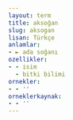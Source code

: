 ```yaml
---
layout: term
title: aksoğan
slug: aksogan
lisan: Türkçe
anlamlar:
- ► ada soğanı
ozellikler:
- - isim
  - bitki bilimi
ornekler:
- - ''
orneklerkaynak:
- - ''
---
```

